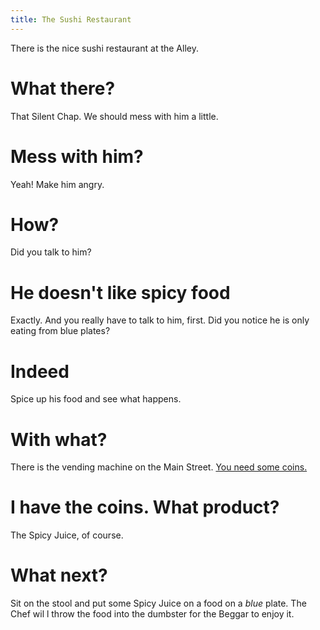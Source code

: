 ```yaml
---
title: The Sushi Restaurant
---
```


There is the nice sushi restaurant at the Alley.

# What there?
That Silent Chap. We should mess with him a little.

# Mess with him?
Yeah! Make him angry.

# How?
Did you talk to him?

# He doesn't like spicy food
Exactly. And you really have to talk to him, first. Did you notice he is only eating from blue plates?

# Indeed
Spice up his food and see what happens.

# With what?
There is the vending machine on the Main Street. [You need some coins.](/01-apartment/02-videoarcade.md)

# I have the coins. What product?
The Spicy Juice, of course.

# What next?
Sit on the stool and put some Spicy Juice on a food on a _blue_ plate. The Chef wil l throw the food into the dumbster for the Beggar to enjoy it.
